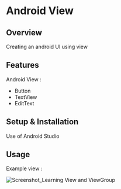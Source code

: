 # Android View

## Overview
Creating an android UI using view

## Features
Android View :
- Button
- TextView
- EditText

## Setup & Installation 
Use of Android Studio

## Usage
Example view :

![Screenshot_Learning View and ViewGroup](https://user-images.githubusercontent.com/56164259/68088598-59b20f80-fe93-11e9-852d-100761101929.png)
